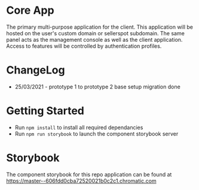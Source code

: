 # Core App

The primary multi-purpose application for the client. This application will be hosted on the user's custom domain or sellerspot subdomain.
The same panel acts as the management console as well as the client application. Access to features will be controlled by authentication profiles.

# ChangeLog

-   25/03/2021 - prototype 1 to prototype 2 base setup migration done

# Getting Started

-   Run `npm install` to install all required dependancies
-   Run `npm run storybook` to launch the component storybook server

# Storybook

The component storybook for this repo application can be found at https://master--606fdd0cba72520021b0c2c1.chromatic.com

